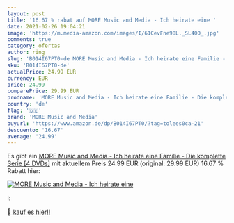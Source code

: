 ```yaml
---
layout: post
title: '16.67 % rabat auf MORE Music and Media - Ich heirate eine '
date: 2021-02-26 19:04:21
image: 'https://m.media-amazon.com/images/I/61CevFne98L._SL400_.jpg'
comments: true
category: ofertas
author: ring
slug: 'B014I67PT0-de MORE Music and Media - Ich heirate eine Familie - Die...'
sku: 'B014I67PT0-de'
actualPrice: 24.99 EUR
currency: EUR
price: 24.99
comparePrice: 29.99 EUR
prodname: 'MORE Music and Media - Ich heirate eine Familie - Die komplette Serie [4 DVDs]'
country: 'de'
flag: '🇩🇪'
brand: 'MORE Music and Media'
buyurl: 'https://www.amazon.de/dp/B014I67PT0/?tag=tolees0ca-21'
descuento: '16.67'
average: '24.99'
---
```


Es gibt ein [MORE Music and Media - Ich heirate eine Familie - Die komplette Serie [4 DVDs]](https://www.amazon.de/dp/B014I67PT0/?tag=tolees0ca-21) mit aktuellem Preis 24.99 EUR (original: 29.99 EUR) 16.67 % Rabatt hier:

[![MORE Music and Media - Ich heirate eine ](https://m.media-amazon.com/images/I/61CevFne98L._SL400_.jpg)](https://www.amazon.de/dp/B014I67PT0/?tag=tolees0ca-21)

ℹ️:


[🛒 kauf es hier!!](https://www.amazon.de/dp/B014I67PT0/?tag=tolees0ca-21)
